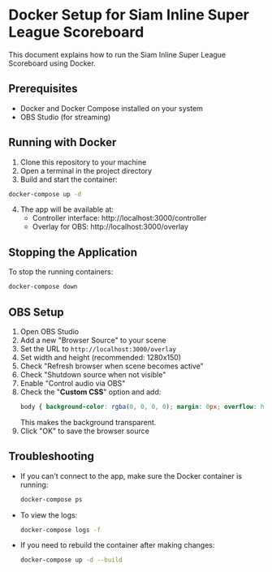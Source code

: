 # Docker Setup for Siam Inline Super League Scoreboard

This document explains how to run the Siam Inline Super League Scoreboard using Docker.

## Prerequisites

- Docker and Docker Compose installed on your system
- OBS Studio (for streaming)

## Running with Docker

1. Clone this repository to your machine
2. Open a terminal in the project directory
3. Build and start the container:

```bash
docker-compose up -d
```

4. The app will be available at:
   - Controller interface: http://localhost:3000/controller
   - Overlay for OBS: http://localhost:3000/overlay

## Stopping the Application

To stop the running containers:

```bash
docker-compose down
```

## OBS Setup

1. Open OBS Studio
2. Add a new "Browser Source" to your scene
3. Set the URL to `http://localhost:3000/overlay`
4. Set width and height (recommended: 1280x150)
5. Check "Refresh browser when scene becomes active" 
6. Check "Shutdown source when not visible"
7. Enable "Control audio via OBS"
8. Check the "**Custom CSS**" option and add:
   ```css
   body { background-color: rgba(0, 0, 0, 0); margin: 0px; overflow: hidden; }
   ```
   This makes the background transparent.
9. Click "OK" to save the browser source

## Troubleshooting

- If you can't connect to the app, make sure the Docker container is running:
  ```bash
  docker-compose ps
  ```

- To view the logs:
  ```bash
  docker-compose logs -f
  ```

- If you need to rebuild the container after making changes:
  ```bash
  docker-compose up -d --build
  ``` 